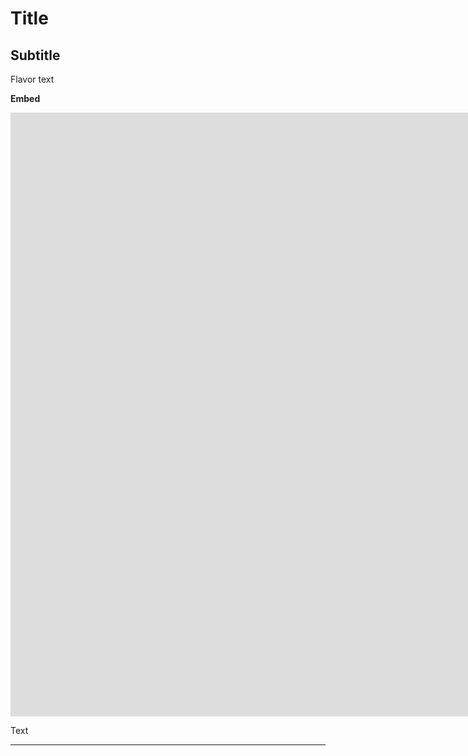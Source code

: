 # Title
## Subtitle
Flavor text

**Embed**

<iframe width="1702" height="966" src="https://www.youtube.com/embed/hT2Bw0mRKug" title="Flare GOES HARD during Marine&#39;s Song [Shiranui Flare/不知火フレア]" frameborder="0" allow="accelerometer; autoplay; clipboard-write; encrypted-media; gyroscope; picture-in-picture; web-share" allowfullscreen></iframe>

Text

---
